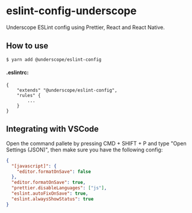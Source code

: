 # eslint-config-underscope

Underscope ESLint config using Prettier, React and React Native.

## How to use

```
$ yarn add @underscope/eslint-config
```

#### .eslintrc:

```
{
    "extends" "@underscope/eslint-config",
    "rules" {
        ...
    }
}

```

## Integrating with VSCode

Open the command pallete by pressing CMD + SHIFT + P and type "Open Settings (JSON)", then make sure you have the following config:

```json
{
  "[javascript]": {
    "editor.formatOnSave": false
  },
  "editor.formatOnSave": true,
  "prettier.disableLanguages": ["js"],
  "eslint.autoFixOnSave": true,
  "eslint.alwaysShowStatus": true
}
```
